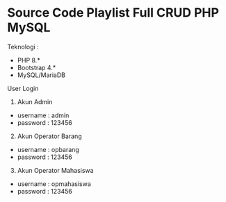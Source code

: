 # Source Code Playlist Full CRUD PHP MySQL
Teknologi :
- PHP 8.*
- Bootstrap 4.*
- MySQL/MariaDB

User Login
1. Akun Admin
- username : admin
- password : 123456

2. Akun Operator Barang
- username : opbarang
- password : 123456

3. Akun Operator Mahasiswa
- username : opmahasiswa
- password : 123456
